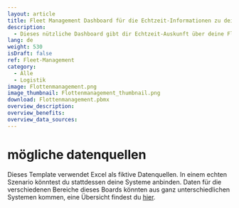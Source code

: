 ```yaml
---
layout: article
title: Fleet Management Dashboard für die Echtzeit-Informationen zu deinem Fuhrpark
description: 
  - Dieses nützliche Dashboard gibt dir Echtzeit-Auskunft über deine Flotte und erleichtert dir so dein Flottenmanagement! Behalte jederzeit im Blick, wie viele Fahrzeuge für deine Fahrer und Fahrerinnen verfügbar, bzw. welche gerade im Einsatz oder in der Werkstatt sind. Außerdem zeigt dir dieses Fleet Management Dashboard, wann genau die nächsten Termine für die Werkstatt oder den Kundendienst geplant sind. Weitere wichtige Kennzahlen wie beispielsweise die Kosten für Sprit, Wartung oder Versicherung sowie die zurückgelegten Kilometer werden ebenfalls übersichtlich dargestellt - in verständlichen Diagrammen und natürlich in Echtzeit.
lang: de
weight: 530
isDraft: false
ref: Fleet-Management
category:
  - Alle
  - Logistik
image: Flottenmanagement.png
image_thumbnail: Flottenmanagement_thumbnail.png
download: Flottenmanagement.pbmx
overview_description:
overview_benefits:
overview_data_sources:
---
```

# mögliche datenquellen
Dieses Template verwendet Excel als fiktive Datenquellen. In einem echten Szenario könntest du stattdessen deine Systeme anbinden. Daten für die verschiedenen Bereiche dieses Boards könnten aus ganz unterschiedlichen Systemen kommen, eine Übersicht findest du [hier](https://peakboard.com/schnittstellen/).
